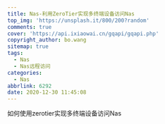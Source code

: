 ```yaml
---
title: Nas-利用ZeroTier实现多终端设备访问Nas
top_img: 'https://unsplash.it/800/200?random'
comments: true
cover: 'https://api.ixiaowai.cn/gqapi/gqapi.php'
copyright_author: bo.wang
sitemap: true
tags:
  - Nas
  - Nas远程访问
categories:
  - Nas
abbrlink: 6292
date: 2020-12-30 11:45:08
---
```


如何使用zerotier实现多终端设备访问Nas
